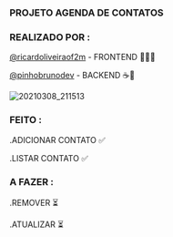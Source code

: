 
### PROJETO AGENDA DE CONTATOS


### REALIZADO POR :



<a href="https://github.com/ricardoliveiraof2m" target =_blank >@ricardoliveiraof2m</a> - FRONTEND  🎨:man_artist:

<a href="https://github.com/pinhobrunodev" target =_blank >@pinhobrunodev</a> - BACKEND ☕️🧱





![20210308_211513]( https://user-images.githubusercontent.com/60756219/110399211-2e759c80-8054-11eb-8405-03ac18dfbf3e.gif)







### FEITO : 


.ADICIONAR CONTATO ✅

.LISTAR CONTATO  ✅

### A FAZER : 

.REMOVER ⏳ 

.ATUALIZAR ⏳

